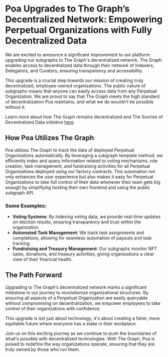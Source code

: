 # Poa Upgrades to The Graph’s Decentralized Network: Empowering Perpetual Organizations with Fully Decentralized Data

We are excited to announce a significant improvement to our platform: upgrading our subgraphs to The Graph's decentralized network. The Graph enables access to decentralized data through their network of Indexers, Delegators, and Curators, ensuring transparency and accessibility. 

This upgrade is a crucial step towards our mission of creating truly decentralized, employee-owned organizations. The public nature of subgraphs means that anyone can easily access data from any Perpetual Organization. We are proud to say that The Graph meets the high standard of decentralization Poa maintains, and what we do wouldn’t be possible without it. 

Learn more about how The Graph remains decentralized and The Sunrise of Decentralized Data initiative [here](https://thegraph.com/docs/en/sunrise/).

## How Poa Utilizes The Graph

Poa utilizes The Graph to track the data of deployed Perpetual Organizations automatically. By leveraging a subgraph template method, we efficiently index and query information related to voting mechanisms, role creation, task management, and fundraising activities for all Perpetual Organizations deployed using our factory contracts. This automation not only enhances the user experience but also makes it easy for Perpetual Organizations to take full control of their data whenever their team gets big enough by simplifying hosting their own frontend and using the public subgraph API.

### Some Examples:

- **Voting Systems**: By indexing voting data, we provide real-time updates on election results, ensuring transparency and trust within the organization.
- **Automated Task Management**: We track task assignments and completions, allowing for seamless automation of payouts and task tracking.
- **Fundraising and Treasury Management**: Our subgraphs monitor NFT sales, donations, and treasury activities, giving organizations a clear view of their financial health.

## The Path Forward

Upgrading to The Graph’s decentralized network marks a significant milestone in our journey to revolutionize organizational structures. By ensuring all aspects of a Perpetual Organization are easily queryable without compromising on decentralization, we empower employees to take control of their organizations with confidence. 

This upgrade is not just about technology; it's about creating a fairer, more equitable future where everyone has a stake in their workplace.

Join us on this exciting journey as we continue to push the boundaries of what's possible with decentralized technologies. With The Graph, Poa is poised to redefine the way organizations operate, ensuring that they are truly owned by those who run them.

